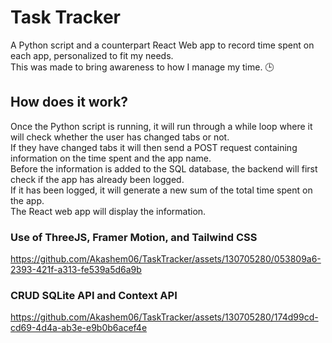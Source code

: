 # Task Tracker

A Python script and a counterpart React Web app to record time spent on each app, personalized to fit my needs. <br>
This was made to bring awareness to how I manage my time. 🕒

## How does it work?

Once the Python script is running, it will run through a while loop where it will check whether the user has changed tabs or not. <br>
If they have changed tabs it will then send a POST request containing information on the time spent and the app name. <br>
Before the information is added to the SQL database, the backend will first check if the app has already been logged. <br>
If it has been logged, it will generate a new sum of the total time spent on the app. <br>
The React web app will display the information. <br>

### Use of ThreeJS, Framer Motion, and Tailwind CSS

https://github.com/Akashem06/TaskTracker/assets/130705280/053809a6-2393-421f-a313-fe539a5d6a9b

### CRUD SQLite API and Context API 

https://github.com/Akashem06/TaskTracker/assets/130705280/174d99cd-cd69-4d4a-ab3e-e9b0b6acef4e



